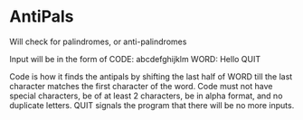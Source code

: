 # AntiPals
Will check for palindromes, or anti-palindromes

Input will be in the form of 
CODE: abcdefghijklm
WORD: Hello 
QUIT 

Code is how it finds the antipals by shifting the last half of WORD till the last character matches the first character of the word. 
Code must not have special characters, be of at least 2 characters, be in alpha format, and no duplicate letters. 
QUIT signals the program that there will be no more inputs. 
